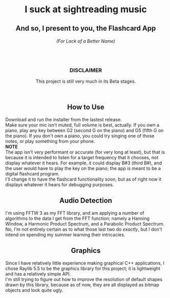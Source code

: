 <h1 align="center">I suck at sightreading music</h1>
<h2 align="center">And so, I present to you, the Flashcard App</h2>
<h6 align="center">(For Lack of a Better Name)</h6>

</br>
<h3 align="center"><b>DISCLAIMER</b></h3>
<p align="center">This project is still very much in its Beta stages.</p></br>

<h2 align="center">How to Use</h2>
Download and run the installer from the lastest release.</br>
Make sure your mic isn't muted, full volume is best, actually. If you own a piano, play any key between G2 (second G on the piano) and G5 (fifth G on the piano). If you don't own a piano, you could try singing one of those notes, or play something from your phone.</br>
<b>NOTE</b></br>
The app isn't very performant or accurate (for very long at least), but that is because it is intended to listen for a target frequency that it chooses, not display whatever it hears. For example, it could display B#3 (third B#), and the user would have to play the key on the piano; the app is meant to be a digital flashcard program.</br>
I'll change it to have the flashcard functionality soon, but as of right now it displays whatever it hears for debugging purposes.</br>

<h2 align="center">Audio Detection</h2>
I'm using FFTW 3 as my FFT library, and am applying a number of algorithms to the data I get from the FFT function; namely a Hanning Window, a Harmonic Product Spectrum, and a Parabolic Product Spectrum.</br>
No, I'm not entirely certain as to what those last two do <i>exactly</i>, but I don't intend on spending my summer learning their intricacies.

<h2 align="center">Graphics</h2>
Since I have relatively little experience making graphical C++ applications, I chose Raylib 5.5 to be the graphics library for this project; it is lightweight and has a relatively simple API.</br>
I'm still trying to figure out how to improve the resolution of default shapes drawn by this library, because as of now, they are all displayed as bitmap objects and look quite ugly.
